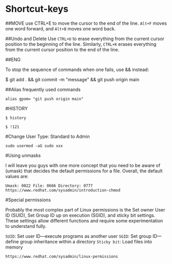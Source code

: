# Shortcut-keys

##MOVE
use CTRL+E to move the cursor to the end of the line. `Alt+F` moves one word forward, and `Alt+B` moves one word back.

##Undo and Delete
Use `CTRL+U` to erase everything from the current cursor position to the beginning of the line. Similarly, `CTRL+K` erases everything from the current cursor position to the end of the line.


##ENG

To stop the sequence of commands when one fails, use && instead:

$ git add . && git commit -m "message" && git push origin main

##Alias frequently used commands

`alias gpom= "git push origin main"`

#HISTORY

`$ history`

`$ !121`

#Change User Type: Standard to Admin


`sudo usermod -aG sudo xxx`

#Using unmasks

I will leave you guys with one more concept that you need to be aware of (umask) that decides the default permissions for a file. Overall, the default values are:


`Umask: 0022
File: 0666
Directory: 0777
`
`https://www.redhat.com/sysadmin/introduction-chmod`

#Special permissions

Probably the most complex part of Linux permissions is the Set owner User ID (SUID), Set Group ID up on execution (SGID), and sticky bit settings. These settings allow different functions and require some experimentation to understand fully.

`SUID`: Set user ID—execute programs as another user
`SGID`: Set group ID—define group inheritance within a directory
`Sticky bit`: Load files into memory

`https://www.redhat.com/sysadmin/linux-permissions`
